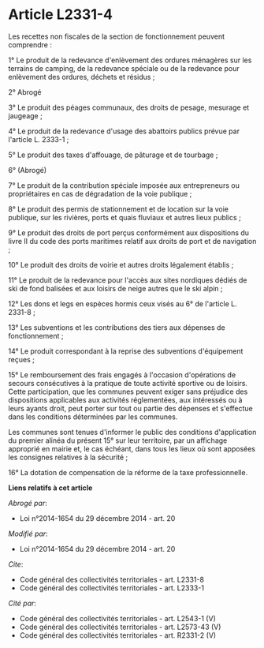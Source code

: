 # Article L2331-4

Les recettes non fiscales de la section de fonctionnement peuvent comprendre : 

1° Le produit de la redevance d'enlèvement des ordures ménagères sur les terrains de camping, de la redevance spéciale ou de
la redevance pour enlèvement des ordures, déchets et résidus ; 

2° Abrogé 

3° Le produit des péages communaux, des droits de pesage, mesurage et jaugeage ; 

4° Le produit de la redevance d'usage des abattoirs publics prévue par l'article L. 2333-1 ; 

5° Le produit des taxes d'affouage, de pâturage et de tourbage ; 

6° (Abrogé) 

7° Le produit de la contribution spéciale imposée aux entrepreneurs ou propriétaires en cas de dégradation de la voie
publique ; 

8° Le produit des permis de stationnement et de location sur la voie publique, sur les rivières, ports et quais fluviaux et
autres lieux publics ; 

9° Le produit des droits de port perçus conformément aux dispositions du livre II du code des ports maritimes relatif aux
droits de port et de navigation ; 

10° Le produit des droits de voirie et autres droits légalement établis ; 

11° Le produit de la redevance pour l'accès aux sites nordiques dédiés de ski de fond balisées et aux loisirs de neige autres
que le ski alpin ; 

12° Les dons et legs en espèces hormis ceux visés au 6° de l'article L. 2331-8 ; 

13° Les subventions et les contributions des tiers aux dépenses de fonctionnement ; 

14° Le produit correspondant à la reprise des subventions d'équipement reçues ; 

15° Le remboursement des frais engagés à l'occasion d'opérations de secours consécutives à la pratique de toute activité
sportive ou de loisirs. Cette participation, que les communes peuvent exiger sans préjudice des dispositions applicables aux
activités réglementées, aux intéressés ou à leurs ayants droit, peut porter sur tout ou partie des dépenses et s'effectue
dans les conditions déterminées par les communes. 

Les communes sont tenues d'informer le public des conditions d'application du premier alinéa du présent 15° sur leur
territoire, par un affichage approprié en mairie et, le cas échéant, dans tous les lieux où sont apposées les consignes
relatives à la sécurité ; 

16° La dotation de compensation de la réforme de la taxe professionnelle.

**Liens relatifs à cet article**

_Abrogé par_:

  - Loi n°2014-1654 du 29 décembre 2014 - art. 20

_Modifié par_:

  - Loi n°2014-1654 du 29 décembre 2014 - art. 20

_Cite_:

  - Code général des collectivités territoriales - art. L2331-8
  - Code général des collectivités territoriales - art. L2333-1

_Cité par_:

  - Code général des collectivités territoriales - art. L2543-1 (V)
  - Code général des collectivités territoriales - art. L2573-43 (V)
  - Code général des collectivités territoriales - art. R2331-2 (V)
